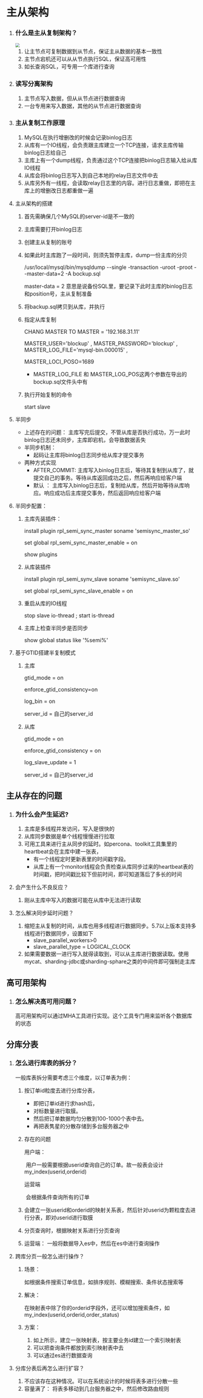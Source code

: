 # 主从架构

1. ### 什么是主从复制架构？

   <img src="D:\content\markdoc\imgs\主从复制架构.png" style="zoom:67%;" />

   1. 让主节点可复制数据到从节点，保证主从数据的基本一致性
   2. 主节点宕机还可以从从节点执行SQL，保证高可用性
   3. 如长查询SQL，可专用一个库进行查询

2. ### 读写分离架构

   1. 主节点写入数据，但从从节点进行数据查询
   2. 一台专用来写入数据，其他的从节点进行数据查询

3. ### 主从复制工作原理

   1. MySQL在执行增删改的时候会记录binlog日志
   2. 从库有一个IO线程，会负责跟主库建立一个TCP连接，请求主库传输binlog日志给自己
   3. 主库上有一个dump线程，负责通过这个TCP连接把binlog日志输入给从库IO线程
   4. 从库会将binlog日志写入到自己本地的relay日志文件中去
   5. 从库另外有一线程，会读取relay日志里的内容。进行日志重做，即把在主库上的增删改日志都重做一遍

4. 主从架构的搭建

   1. 首先需确保几个MySQL的server-id是不一致的

   2. 主库需要打开binlog日志

   3. 创建主从复制的账号

   4. 如果此时主库跑了一段时间，则须先暂停主库，dump一份主库的分贝

      /usr/local/mysql/bin/mysqldump --single -transaction -uroot -proot --master-data=2 -A bockup.sql

      master-data = 2 意思是说备份SQL里，要记录下此时主库的binlog日志和position号，主从复制准备

   5. 将backup.sql拷贝到从库，并执行

   6. 指定从库复制

      CHANG MASTER TO MASTER = '192.168.31.11' 

      MASTER_USER='blockup' , MASTER_PASSWORD='blockup' , MASTER_LOG_FILE='mysql-bin.000015' , 

      MASTER_LOCI_POSO=1689

      - MASTER_LOG_FILE 和 MASTER_LOG_POS这两个参数在导出的bockup.sql文件头中有

   7. 执行开始复制的命令

      start slave

5. 半同步

   - 上述存在的问题： 主库写完后提交，不管从库是否执行成功，万一此时binlog日志还未同步，主库即宕机，会导致数据丢失
   - 半同步机制：
     - 起码让主库将binlog日志同步给从库才提交事务
   - 两种方式实现
     - AFTER_COMMIT: 主库写入binlog日志后，等待其复制到从库了，就提交自己的事务。等待从库返回成功之后，然后再响应给客户端
     - 默认 ： 主库写入binlog日志后，复制给从库，然后开始等待从库响应。响应成功后主库提交事务，然后返回响应给客户端

6. 半同步配置：

   1. 主库先装插件： 

      install plugin rpl_semi_sync_master soname 'semisync_master_so' 

      set global rpl_semi_sync_master_enable = on

      show plugins

   2. 从库装插件

      install plugin rpl_semi_synv_slave soname 'semisync_slave.so'

      set global rpl_semi_sync_slave_enable = on

   3. 重启从库的IO线程

      stop slave io-thread ; start is-thread

   4. 主库上检查半同步是否同步

      show global status like '%semi%'

7. 基于GTID搭建半复制模式

   1. 主库

      gtid_mode = on

      enforce_gtid_consistency=on

      log_bin = on

      server_id = 自己的server_id

   2. 从库

      gtid_mode = on

      enforce_gtid_consistency = on

      log_slave_update = 1

      server_id = 自己的server_id

## 主从存在的问题

1. ### 为什么会产生延迟?

   1. 主库是多线程并发访问，写入是很快的
   2. 从库同步数据是单个线程慢慢进行拉取
   3. 可用工具来进行主从同步的延时。如percona、toolkit工具集里的heartbeat会在主库中建一张表，
      - 有一个线程定时更新表里的时间戳字段。
      - 从库上有一个monitor线程会负责检查从库同步过来的heartbeat表的时间戳，把时间戳比较下但前时间，即可知道落后了多长的时间
   
2. 会产生什么不良反应？

   1. 刚从主库中写入的数据可能在从库中无法进行读取

3. 怎么解决同步延时问题？

   1. 缩短主从复制的时间，从库也用多线程进行数据同步。5.7以上版本支持多线程进行数据同步，设置如下
      - slave_parallel_workers>0
      - slave_parallel_type = LOGICAL_CLOCK
   2. 如果需要数据一进行写入就得读取到，可以从主库进行数据读取。使用mycat、sharding-jdbc或sharding-sphare之类的中间件即可强制走主库

   

## 高可用架构

1. ### 怎么解决高可用问题？

   高可用架构可以通过MHA工具进行实现。这个工具专门用来监听各个数据库的状态

   

## 分库分表

1. ### 怎么进行库表的拆分？

   一般库表拆分需要考虑三个维度，以订单表为例：

   1. 按订单id粒度去进行分库分表，

      - 即把订单id进行求hash后，
      - 对标数量进行取膜。
      - 然后把订单数据均匀分散到100-1000个表中去。
      - 再把表隽星的分散存储到多台服务器之中

   2. 存在的问题

      用户端：

      ​    用户一般需要根据userid查询自己的订单。故一般表会设计 my_index(userid,orderid)

      运营端

      ​    会根据条件查询所有的订单

   3. 会建立一张userid和orderid的映射关系表，然后针对userid为颗粒度去进行分表，即对userid进行取膜

   4. 分页查询时，根据映射关系进行分页查询

   5. 运营端： 一般将数据导入es中，然后在es中进行查询操作

2. 跨库分页一般怎么进行操作？

   1. 场景：

      如根据条件搜索订单信息，如排序规则、模糊搜索、条件状态搜索等

   2. 解决：

      在映射表中除了你的orderid字段外，还可以增加搜索条件，如my_index(userid,orderid,order_status)

   3. 方案：

      1. 如上所示，建立一张映射表，按主要业务id建立一个索引映射表
      2. 可以把查询条件都放到索引映射表中去
      3. 可以通过es进行数据查询

3. 分库分表后再怎么进行扩容？

   1. 不应该存在这种情况。可以在系统设计的时候将表多进行分散一些
   2. 容量满了： 将表多移动到几台服务器之中，然后修改路由规则